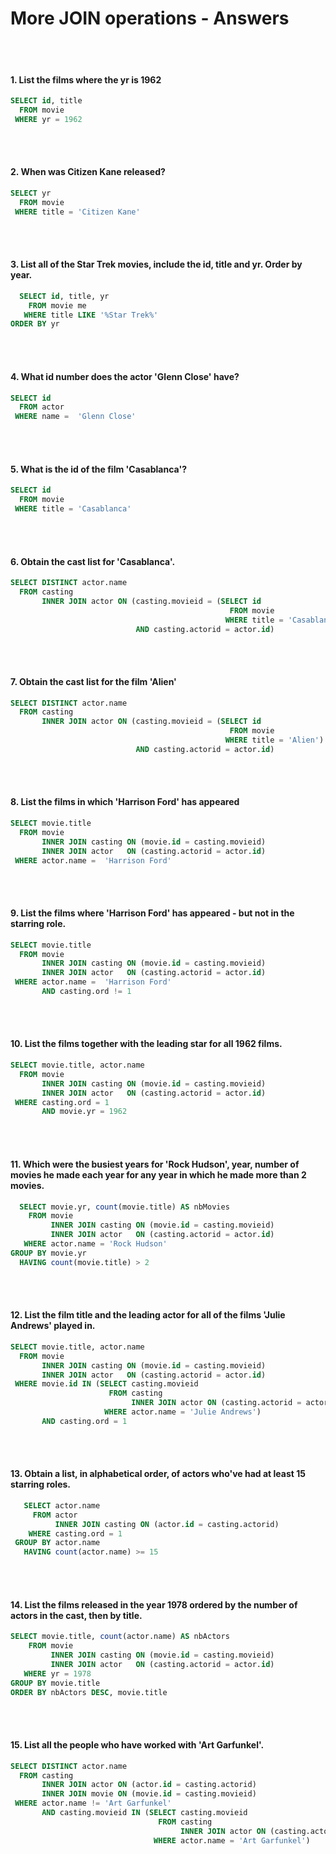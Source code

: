 <h1>More JOIN operations - Answers</h1>
<br></br>

#### 1. List the films where the yr is 1962
```SQL
SELECT id, title
  FROM movie
 WHERE yr = 1962
```
<br></br>

#### 2. When was Citizen Kane released?
```SQL
SELECT yr
  FROM movie
 WHERE title = 'Citizen Kane'
```
<br></br>

#### 3. List all of the Star Trek movies, include the id, title and yr. Order by year.
```SQL
  SELECT id, title, yr
    FROM movie me
   WHERE title LIKE '%Star Trek%'
ORDER BY yr
```
<br></br>

#### 4. What id number does the actor 'Glenn Close' have?
```SQL
SELECT id
  FROM actor
 WHERE name =  'Glenn Close'
```
<br></br>

#### 5. What is the id of the film 'Casablanca'?
```SQL
SELECT id
  FROM movie
 WHERE title = 'Casablanca'
```
<br></br>

#### 6. Obtain the cast list for 'Casablanca'.
```SQL
SELECT DISTINCT actor.name
  FROM casting 
       INNER JOIN actor ON (casting.movieid = (SELECT id
                                                 FROM movie
                                                WHERE title = 'Casablanca')
                            AND casting.actorid = actor.id)
```
<br></br>

#### 7. Obtain the cast list for the film 'Alien'
```SQL
SELECT DISTINCT actor.name
  FROM casting 
       INNER JOIN actor ON (casting.movieid = (SELECT id
                                                 FROM movie
                                                WHERE title = 'Alien')
                            AND casting.actorid = actor.id)
```
<br></br>

#### 8. List the films in which 'Harrison Ford' has appeared
```SQL
SELECT movie.title
  FROM movie 
       INNER JOIN casting ON (movie.id = casting.movieid)
       INNER JOIN actor   ON (casting.actorid = actor.id)
 WHERE actor.name =  'Harrison Ford'
```
<br></br>

#### 9. List the films where 'Harrison Ford' has appeared - but not in the starring role.
```SQL
SELECT movie.title
  FROM movie 
       INNER JOIN casting ON (movie.id = casting.movieid)
       INNER JOIN actor   ON (casting.actorid = actor.id)
 WHERE actor.name =  'Harrison Ford'
       AND casting.ord != 1
```
<br></br>

#### 10. List the films together with the leading star for all 1962 films.
```SQL
SELECT movie.title, actor.name
  FROM movie 
       INNER JOIN casting ON (movie.id = casting.movieid)
       INNER JOIN actor   ON (casting.actorid = actor.id)
 WHERE casting.ord = 1
       AND movie.yr = 1962
```
<br></br>

#### 11. Which were the busiest years for 'Rock Hudson', year, number of movies he made each year for any year in which he made more than 2 movies.
```SQL
  SELECT movie.yr, count(movie.title) AS nbMovies
    FROM movie
         INNER JOIN casting ON (movie.id = casting.movieid)
         INNER JOIN actor   ON (casting.actorid = actor.id)
   WHERE actor.name = 'Rock Hudson'
GROUP BY movie.yr
  HAVING count(movie.title) > 2
```
<br></br>

#### 12. List the film title and the leading actor for all of the films 'Julie Andrews' played in.
```SQL
SELECT movie.title, actor.name
  FROM movie 
       INNER JOIN casting ON (movie.id = casting.movieid)
       INNER JOIN actor   ON (casting.actorid = actor.id)
 WHERE movie.id IN (SELECT casting.movieid
                      FROM casting 
                           INNER JOIN actor ON (casting.actorid = actor.id)
                     WHERE actor.name = 'Julie Andrews')
       AND casting.ord = 1
```
<br></br>

#### 13. Obtain a list, in alphabetical order, of actors who've had at least 15 starring roles.
```SQL
   SELECT actor.name
     FROM actor
          INNER JOIN casting ON (actor.id = casting.actorid)
    WHERE casting.ord = 1
 GROUP BY actor.name
   HAVING count(actor.name) >= 15  
```
<br></br>

#### 14. List the films released in the year 1978 ordered by the number of actors in the cast, then by title.
```SQL
SELECT movie.title, count(actor.name) AS nbActors
    FROM movie 
         INNER JOIN casting ON (movie.id = casting.movieid)
         INNER JOIN actor   ON (casting.actorid = actor.id)
   WHERE yr = 1978
GROUP BY movie.title
ORDER BY nbActors DESC, movie.title
```
<br></br>

#### 15. List all the people who have worked with 'Art Garfunkel'.
```SQL
SELECT DISTINCT actor.name
  FROM casting 
       INNER JOIN actor ON (actor.id = casting.actorid)
       INNER JOIN movie ON (movie.id = casting.movieid)
 WHERE actor.name != 'Art Garfunkel'
       AND casting.movieid IN (SELECT casting.movieid
                                 FROM casting
                                      INNER JOIN actor ON (casting.actorid = actor.id) 
                                WHERE actor.name = 'Art Garfunkel')
```
<br></br>